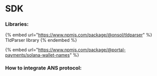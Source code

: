# SDK

### Libraries:

{% embed url="https://www.npmjs.com/package/@onsol/tldparser" %}
TldParser library
{% endembed %}

{% embed url="https://www.npmjs.com/package/@portal-payments/solana-wallet-names" %}

### How to integrate ANS protocol:


